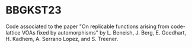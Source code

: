 # BBGKST23
Code associated to the paper "On replicable functions arising from code-lattice VOAs fixed by automorphisms" by L. Beneish, J. Berg, E. Goedhart, H. Kadhem, A. Serrano Lopez, and S. Treener. 
